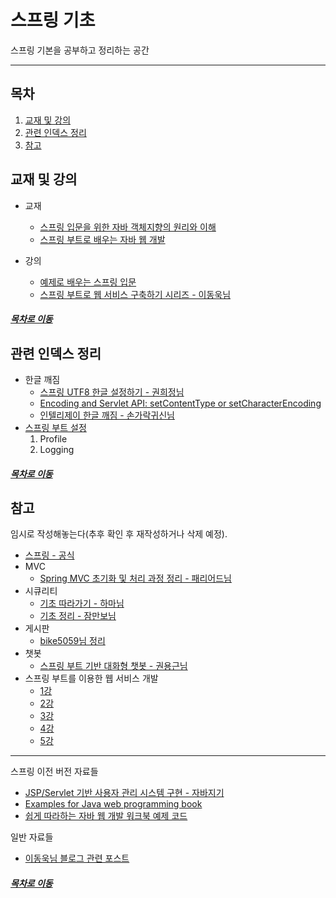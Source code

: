 스프링 기초
=====
스프링 기본을 공부하고 정리하는 공간
- - -
## 목차
1. [교재 및 강의](#교재-및-강의)
2. [관련 인덱스 정리](#관련-인덱스-정리)
3. [참고](#참고)

## 교재 및 강의
* 교재
	* [스프링 입문을 위한 자바 객체지향의 원리와 이해](./book/oop_for_spring_jmkim)
	* [스프링 부트로 배우는 자바 웹 개발](./book/java_web_by_springboot_sjyoon)

* 강의
	* [예제로 배우는 스프링 입문](https://github.com/nara1030/spring-basic/blob/master/lecture/spring_basic_ksbaek/%EC%98%88%EC%A0%9C%EB%A1%9C%20%EB%B0%B0%EC%9A%B0%EB%8A%94%20%EC%8A%A4%ED%94%84%EB%A7%81%20%EC%9E%85%EB%AC%B8.md)
	* [스프링 부트로 웹 서비스 구축하기 시리즈 - 이동욱님](https://github.com/jojoldu/springboot-webservice)

##### [목차로 이동](#목차)

## 관련 인덱스 정리
* 한글 깨짐
	* [스프링 UTF8 한글 설정하기 - 권희정님](https://gmlwjd9405.github.io/2019/01/01/spring-utf8.html)
	* [Encoding and Servlet API: setContentType or setCharacterEncoding](https://stackoverflow.com/questions/4864899/encoding-and-servlet-api-setcontenttype-or-setcharacterencoding)
	* [인텔리제이 한글 깨짐 - 손가락귀신님](https://www.oops4u.com/2451)
* [스프링 부트 설정](https://github.com/nara1030/springboot-settings/blob/master/README.md)
	1. Profile
	2. Logging

##### [목차로 이동](#목차)

## 참고
임시로 작성해놓는다(추후 확인 후 재작성하거나 삭제 예정).

* [스프링 - 공식](https://github.com/spring-projects)
* MVC
	* [Spring MVC 초기화 및 처리 과정 정리 - 패리어드님](https://okky.kr/article/657080)
* 시큐리티
	* [기초 따라가기 - 하마님](https://hamait.tistory.com/325)
	* [기초 정리 - 잠만보님](https://okky.kr/article/382738)
* 게시판
	* [bike5059님 정리](https://github.com/bike5059/Bizspring)
* 챗봇
	* [스프링 부트 기반 대화형 챗봇 - 권용근님](https://github.com/kingbbode/spring-boot-chatbot)
* 스프링 부트를 이용한 웹 서비스 개발
	* [1강](https://www.youtube.com/watch?v=26GuwzdB3iI)
	* [2강](https://www.youtube.com/watch?v=MCgvlTdZGBw)
	* [3강](https://www.youtube.com/watch?v=TNV3HSI-Npc)
	* [4강](https://www.youtube.com/watch?v=62Dh9AWAp58)
	* [5강](https://www.youtube.com/watch?v=hQaQp1gEcjc)

- - -
스프링 이전 버전 자료들

* [JSP/Servlet 기반 사용자 관리 시스템 구현 - 자바지기](https://github.com/slipp/jwp-slipp)
* [Examples for Java web programming book](https://github.com/eomjinyoung/JavaWebProgramming)
* [쉽게 따라하는 자바 웹 개발 워크북 예제 코드](https://github.com/keesun/legacy-sample)

일반 자료들

* [이동욱님 블로그 관련 포스트](https://github.com/jojoldu/blog-code)

##### [목차로 이동](#목차)